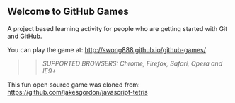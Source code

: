 ## Welcome to GitHub Games

A project based learning activity for people who are getting started with Git and GitHub.

You can play the game at: http://swong888.github.io/github-games/

>> _*SUPPORTED BROWSERS*: Chrome, Firefox, Safari, Opera and IE9+_

This fun open source game was cloned from: https://github.com/jakesgordon/javascript-tetris
